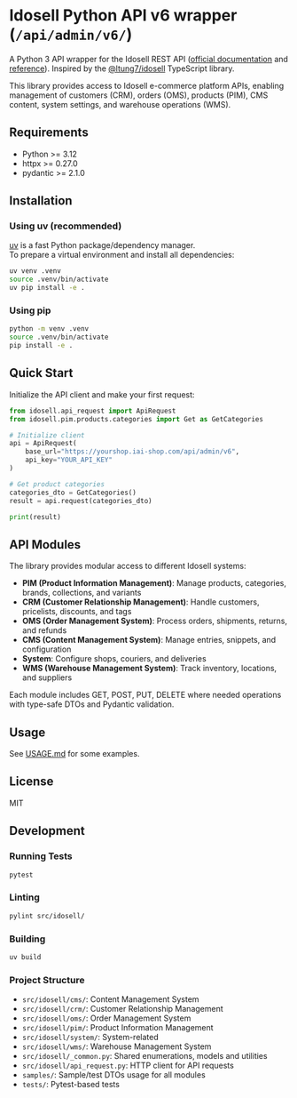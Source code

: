 # Idosell Python API v6 wrapper (`/api/admin/v6/`)

A Python 3 API wrapper for the Idosell REST API ([official documentation](https://idosell.readme.io/docs/apps) and [reference](https://idosell.readme.io/reference)).
Inspired by the [@ltung7/idosell](https://github.com/ltung7/idosell) TypeScript library.

This library provides access to Idosell e-commerce platform APIs, enabling management of customers (CRM), orders (OMS), products (PIM), CMS content, system settings, and warehouse operations (WMS).

## Requirements

- Python >= 3.12
- httpx >= 0.27.0
- pydantic >= 2.1.0

## Installation

### Using uv (recommended)

[uv](https://github.com/astral-sh/uv) is a fast Python package/dependency manager.  
To prepare a virtual environment and install all dependencies:

```sh
uv venv .venv
source .venv/bin/activate
uv pip install -e .
```

### Using pip

```sh
python -m venv .venv
source .venv/bin/activate
pip install -e .
```

## Quick Start

Initialize the API client and make your first request:

```python
from idosell.api_request import ApiRequest
from idosell.pim.products.categories import Get as GetCategories

# Initialize client
api = ApiRequest(
    base_url="https://yourshop.iai-shop.com/api/admin/v6",
    api_key="YOUR_API_KEY"
)

# Get product categories
categories_dto = GetCategories()
result = api.request(categories_dto)

print(result)
```

## API Modules

The library provides modular access to different Idosell systems:

- **PIM (Product Information Management)**: Manage products, categories, brands, collections, and variants
- **CRM (Customer Relationship Management)**: Handle customers, pricelists, discounts, and tags
- **OMS (Order Management System)**: Process orders, shipments, returns, and refunds
- **CMS (Content Management System)**: Manage entries, snippets, and configuration
- **System**: Configure shops, couriers, and deliveries
- **WMS (Warehouse Management System)**: Track inventory, locations, and suppliers

Each module includes GET, POST, PUT, DELETE where needed operations with type-safe DTOs and Pydantic validation.

## Usage

See [USAGE.md](USAGE.md) for some examples.

## License

MIT

## Development

### Running Tests

```sh
pytest
```

### Linting

```sh
pylint src/idosell/
```

### Building

```sh
uv build
```

### Project Structure

- `src/idosell/cms/`: Content Management System
- `src/idosell/crm/`: Customer Relationship Management
- `src/idosell/oms/`: Order Management System
- `src/idosell/pim/`: Product Information Management
- `src/idosell/system/`: System-related
- `src/idosell/wms/`: Warehouse Management System
- `src/idosell/_common.py`: Shared enumerations, models and utilities
- `src/idosell/api_request.py`: HTTP client for API requests
- `samples/`: Sample/test DTOs usage for all modules
- `tests/`: Pytest-based tests
